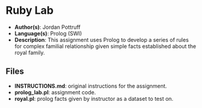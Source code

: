 # Ruby Lab
* **Author(s)**: Jordan Pottruff
* **Language(s)**: Prolog (SWI)
* **Description**: This assignment uses Prolog to develop a series of rules for complex familial relationship given simple facts established about the royal family.  
## Files
* **INSTRUCTIONS.md**: original instructions for the assignment.
* **prolog_lab.pl**: assignment code.
* **royal.pl**: prolog facts given by instructor as a dataset to test on.

